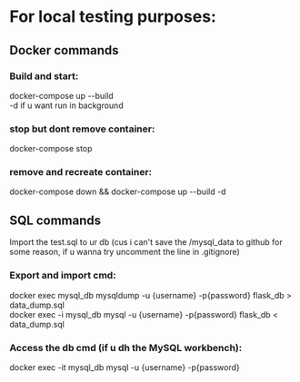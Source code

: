 # For local testing purposes:
## Docker commands
### Build and start:
docker-compose up --build  
-d if u want run in background

### stop but dont remove container:
docker-compose stop

### remove and recreate container:
docker-compose down && docker-compose up --build -d

## SQL commands
Import the test.sql to ur db (cus i can't save the /mysql_data to github for some reason, if u wanna try uncomment the line in .gitignore)
### Export and import cmd:
docker exec mysql_db mysqldump -u {username} -p{password} flask_db > data_dump.sql  
docker exec -i mysql_db mysql -u {username} -p{password} flask_db < data_dump.sql

### Access the db cmd (if u dh the MySQL workbench):
docker exec -it mysql_db mysql -u {username} -p{password}



